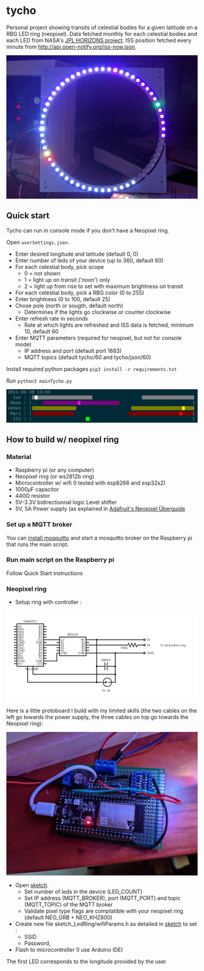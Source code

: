 # tycho
Personal project showing transits of celestial bodies for a given latitude on a RBG LED ring (neopixel). Data fetched monthly for each celestial bodies and each LED from NASA's [JPL HORIZONS project](https://ssd.jpl.nasa.gov/horizons.cgi). ISS position fetched every minute from http://api.open-notify.org/iss-now.json.

![Ring](img/Ring.jpg?raw=true "Ring")

## Quick start
Tycho can run in console mode if you don't have a Neopixel ring.

Open `userSettings.json`.
- Enter desired longitude and latitude (default 0, 0)
- Enter number of leds of your device (up to 360, default 60)
- For each celestial body, pick scope 
  - 0 = not shown
  - 1 = light up on transit ('noon') only
  - 2 = light up from rise to set with maximum brightness on transit
- For each celestial body, pick a RBG color (0 to 255)
- Enter brightness (0 to 100, default 25)
- Chose pole (north or sougth, default north)
  - Determines if the lights go clockwise or counter clockwise
- Enter refresh rate in seconds 
  - Rate at which lights are refreshed and ISS data is fetched, minimum 10, default 60
- Enter MQTT parameters (required for neopixel, but not for console mode)
  - IP address and port (default port 1883)
  - MQTT topics (default tycho/60 and tycho/json/60)

Install required python packages `pip3 install -r requirements.txt`

Run `python3 mainTycho.py`


![Console](img/console.png?raw=true "Console")

## How to build w/ neopixel ring
### Material
- Raspberry pi (or any computer)
- Neopixel ring (or ws2812b ring)
- Microcontroller w/ wifi (I tested with esp8266 and esp32s2)
- 1000μF capacitor
- 440Ω resistor
- 5V-3.3V bidirectionnal logic Level shifter
- 5V, 5A Power supply (as explained in [Adafruit's Neopixel Überguide](https://learn.adafruit.com/adafruit-neopixel-uberguide/powering-neopixels)

### Set up a MQTT broker
You can [install mosquitto](https://randomnerdtutorials.com/how-to-install-mosquitto-broker-on-raspberry-pi/) and start a mosquitto broker on the Raspberry pi that runs the main script.

### Run main script on the Raspberry pi
Follow Quick Start instructions

### Neopixel ring
- Setup ring with controller :

![Circuit](img/circuit.png?raw=true "circuit")

Here is a little protoboard I build with my limited skills (the two cables on the left go towards the power supply, the three cables on top go towards the Neopixel ring):

![CircuitPhoto](img/circuitPhoto.jpg)

- Open [sketch](sketch_LedRing/sketchLedRing.ino).
  - Set number of leds in the device (LED_COUNT)
  - Set IP address (MQTT_BROKER), port (MQTT_PORT) and topic (MQTT_TOPIC) of the MQTT broker
  - Validate pixel type flags are comptatible with your neopixel ring (default NEO_GRB + NEO_KHZ800)
- Create new file sketch_LedRing/wifiParams.h as detailed in [sketch](sketch_LedRing/sketchLedRing.ino) to set :
  - SSID
  - Password,
- Flash to microcontroller (I use Arduino IDE)

The first LED corresponds to the longitude provided by the user
